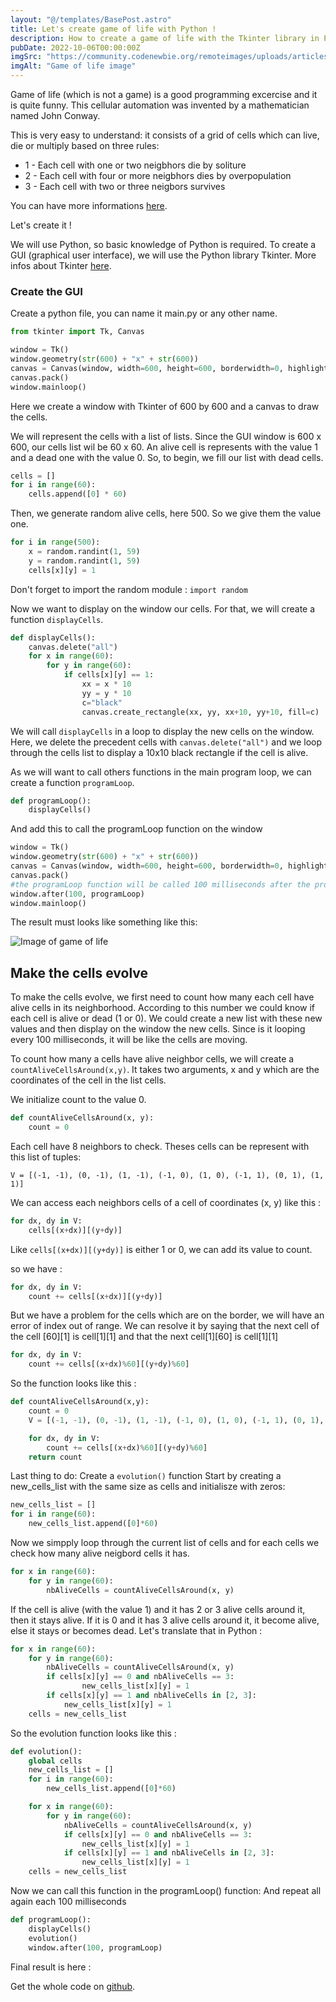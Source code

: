```yaml
---
layout: "@/templates/BasePost.astro"
title: Let's create game of life with Python !
description: How to create a game of life with the Tkinter library in Python
pubDate: 2022-10-06T00:00:00Z
imgSrc: "https://community.codenewbie.org/remoteimages/uploads/articles/hpliusk9ryd2sz8klhfy.PNG"
imgAlt: "Game of life image"
---
```


Game of life (which is not a game) is a good programming excercise and it is quite funny.
This cellular automation was invented by a mathematician named John Conway.

This is very easy to understand: it consists of a grid of cells which can live, die or multiply based on three rules:

- 1 - Each cell with one or two neigbhors die by soliture
- 2 - Each cell with four or more neigbhors dies by overpopulation
- 3 - Each cell with two or three neigbors survives

You can have more informations <a target="_blank" href="https://playgameoflife.com/info">here</a>.

Let's create it !

We will use Python, so basic knowledge of Python is required.
To create a GUI (graphical user interface), we will use the Python library Tkinter.
More infos about Tkinter <a target="_blank" href="https://docs.python.org/fr/3/library/tkinter.html">here</a>.

### Create the GUI

Create a python file, you can name it main.py or any other name.

```python
from tkinter import Tk, Canvas

window = Tk()
window.geometry(str(600) + "x" + str(600))
canvas = Canvas(window, width=600, height=600, borderwidth=0, highlightthickness=0, bg='lightgray')
canvas.pack()
window.mainloop()
```

Here we create a window with Tkinter of 600 by 600 and a canvas to draw the cells.

We will represent the cells with a list of lists. Since the GUI window is 600 x 600, our cells list wil be 60 x 60. An alive cell is represents with the value 1 and a dead one with the value 0. So, to begin, we fill our list with dead cells.

```py
cells = []
for i in range(60):
    cells.append([0] * 60)
```

Then, we generate random alive cells, here 500. So we give them the value one.

```py
for i in range(500):
    x = random.randint(1, 59)
    y = random.randint(1, 59)
    cells[x][y] = 1
```

Don't forget to import the random module :
`import random`

Now we want to display on the window our cells. For that, we will create a function `displayCells`.

```py
def displayCells():
    canvas.delete("all")
    for x in range(60):
        for y in range(60):
            if cells[x][y] == 1:
                xx = x * 10
                yy = y * 10
                c="black"
                canvas.create_rectangle(xx, yy, xx+10, yy+10, fill=c)
```

We will call `displayCells` in a loop to display the new cells on the window. Here, we delete the precedent cells with `canvas.delete("all")` and we loop through the cells list to display a 10x10 black rectangle if the cell is alive.

As we will want to call others functions in the main program loop, we can create a function `programLoop`.

```py
def programLoop():
    displayCells()
```

And add this to call the programLoop function on the window

```py
window = Tk()
window.geometry(str(600) + "x" + str(600))
canvas = Canvas(window, width=600, height=600, borderwidth=0, highlightthickness=0, bg='lightgray')
canvas.pack()
#the programLoop function will be called 100 milliseconds after the program runs
window.after(100, programLoop)
window.mainloop()
```

The result must looks like something like this:

![Image of game of life](https://community.codenewbie.org/remoteimages/uploads/articles/hpliusk9ryd2sz8klhfy.PNG)

## Make the cells evolve

To make the cells evolve, we first need to count how many each cell have alive cells in its neighborhood. According to this number we could know if each cell is alive or dead (1 or 0). We could create a new list with these new values and then display on the window the new cells. Since is it looping every 100 milliseconds, it will be like the cells are moving.

To count how many a cells have alive neighbor cells, we will create a `countAliveCellsAround(x,y)`. It takes two arguments, x and y which are the coordinates of the cell in the list cells.

We initialize count to the value 0.

```py
def countAliveCellsAround(x, y):
    count = 0
```

Each cell have 8 neighbors to check.
Theses cells can be represent with this list of tuples:

`V = [(-1, -1), (0, -1), (1, -1), (-1, 0), (1, 0), (-1, 1), (0, 1), (1, 1)]`

We can access each neighbors cells of a cell of coordinates (x, y) like this :

```py
for dx, dy in V:
    cells[(x+dx)][(y+dy)]
```

Like `cells[(x+dx)][(y+dy)]` is either 1 or 0, we can add its value to count.

so we have :

```py
for dx, dy in V:
    count += cells[(x+dx)][(y+dy)]
```

But we have a problem for the cells which are on the border, we will have an error of index out of range. We can resolve it by saying that the next cell of the cell [60][1] is cell[1][1]
and that the next cell[1][60] is cell[1][1]

```py
for dx, dy in V:
    count += cells[(x+dx)%60][(y+dy)%60]
```

So the function looks like this :

```py
def countAliveCellsAround(x,y):
    count = 0
    V = [(-1, -1), (0, -1), (1, -1), (-1, 0), (1, 0), (-1, 1), (0, 1), (1, 1)]

    for dx, dy in V:
        count += cells[(x+dx)%60][(y+dy)%60]
    return count
```

Last thing to do:
Create a `evolution()` function
Start by creating a new_cells_list with the same size as cells and initialisze with zeros:

```py
new_cells_list = []
for i in range(60):
    new_cells_list.append([0]*60)
```

Now we simpply loop through the current list of cells and for each cells we check how many alive neigbord cells it has.

```py
for x in range(60):
    for y in range(60):
        nbAliveCells = countAliveCellsAround(x, y)
```

If the cell is alive (with the value 1) and it has 2 or 3 alive cells around it, then it stays alive. If it is 0 and it has 3 alive cells around it, it become alive, else it stays or becomes dead. Let's translate that in Python :

```py
for x in range(60):
    for y in range(60):
        nbAliveCells = countAliveCellsAround(x, y)
        if cells[x][y] == 0 and nbAliveCells == 3:
                new_cells_list[x][y] = 1
        if cells[x][y] == 1 and nbAliveCells in [2, 3]:
            new_cells_list[x][y] = 1
    cells = new_cells_list
```

So the evolution function looks like this :

```py
def evolution():
    global cells
    new_cells_list = []
    for i in range(60):
        new_cells_list.append([0]*60)

    for x in range(60):
        for y in range(60):
            nbAliveCells = countAliveCellsAround(x, y)
            if cells[x][y] == 0 and nbAliveCells == 3:
                new_cells_list[x][y] = 1
            if cells[x][y] == 1 and nbAliveCells in [2, 3]:
                new_cells_list[x][y] = 1
    cells = new_cells_list

```

Now we can call this function in the programLoop() function:
And repeat all again each 100 milliseconds

```py
def programLoop():
    displayCells()
    evolution()
    window.after(100, programLoop)
```

Final result is here :

Get the whole code on <a target="_blank" href="https://github.com/UltraViolet33/Game-Life">github</a>.
